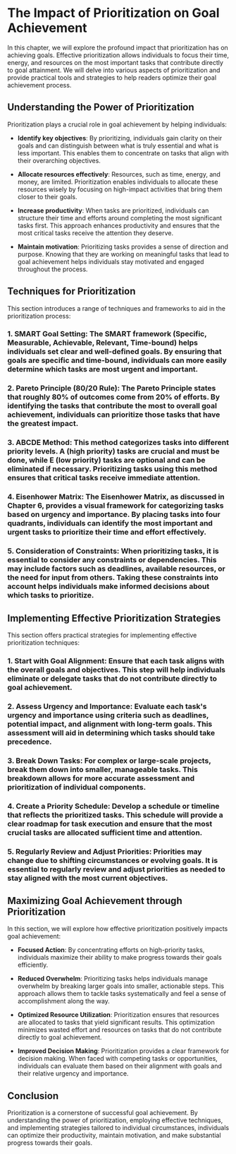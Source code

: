 The Impact of Prioritization on Goal Achievement
===========================================================

In this chapter, we will explore the profound impact that prioritization has on achieving goals. Effective prioritization allows individuals to focus their time, energy, and resources on the most important tasks that contribute directly to goal attainment. We will delve into various aspects of prioritization and provide practical tools and strategies to help readers optimize their goal achievement process.

Understanding the Power of Prioritization
-----------------------------------------

Prioritization plays a crucial role in goal achievement by helping individuals:

* **Identify key objectives**: By prioritizing, individuals gain clarity on their goals and can distinguish between what is truly essential and what is less important. This enables them to concentrate on tasks that align with their overarching objectives.

* **Allocate resources effectively**: Resources, such as time, energy, and money, are limited. Prioritization enables individuals to allocate these resources wisely by focusing on high-impact activities that bring them closer to their goals.

* **Increase productivity**: When tasks are prioritized, individuals can structure their time and efforts around completing the most significant tasks first. This approach enhances productivity and ensures that the most critical tasks receive the attention they deserve.

* **Maintain motivation**: Prioritizing tasks provides a sense of direction and purpose. Knowing that they are working on meaningful tasks that lead to goal achievement helps individuals stay motivated and engaged throughout the process.

Techniques for Prioritization
-----------------------------

This section introduces a range of techniques and frameworks to aid in the prioritization process:

### 1. **SMART Goal Setting**: The SMART framework (Specific, Measurable, Achievable, Relevant, Time-bound) helps individuals set clear and well-defined goals. By ensuring that goals are specific and time-bound, individuals can more easily determine which tasks are most urgent and important.

### 2. **Pareto Principle (80/20 Rule)**: The Pareto Principle states that roughly 80% of outcomes come from 20% of efforts. By identifying the tasks that contribute the most to overall goal achievement, individuals can prioritize those tasks that have the greatest impact.

### 3. **ABCDE Method**: This method categorizes tasks into different priority levels. A (high priority) tasks are crucial and must be done, while E (low priority) tasks are optional and can be eliminated if necessary. Prioritizing tasks using this method ensures that critical tasks receive immediate attention.

### 4. **Eisenhower Matrix**: The Eisenhower Matrix, as discussed in Chapter 6, provides a visual framework for categorizing tasks based on urgency and importance. By placing tasks into four quadrants, individuals can identify the most important and urgent tasks to prioritize their time and effort effectively.

### 5. **Consideration of Constraints**: When prioritizing tasks, it is essential to consider any constraints or dependencies. This may include factors such as deadlines, available resources, or the need for input from others. Taking these constraints into account helps individuals make informed decisions about which tasks to prioritize.

Implementing Effective Prioritization Strategies
------------------------------------------------

This section offers practical strategies for implementing effective prioritization techniques:

### 1. **Start with Goal Alignment**: Ensure that each task aligns with the overall goals and objectives. This step will help individuals eliminate or delegate tasks that do not contribute directly to goal achievement.

### 2. **Assess Urgency and Importance**: Evaluate each task's urgency and importance using criteria such as deadlines, potential impact, and alignment with long-term goals. This assessment will aid in determining which tasks should take precedence.

### 3. **Break Down Tasks**: For complex or large-scale projects, break them down into smaller, manageable tasks. This breakdown allows for more accurate assessment and prioritization of individual components.

### 4. **Create a Priority Schedule**: Develop a schedule or timeline that reflects the prioritized tasks. This schedule will provide a clear roadmap for task execution and ensure that the most crucial tasks are allocated sufficient time and attention.

### 5. **Regularly Review and Adjust Priorities**: Priorities may change due to shifting circumstances or evolving goals. It is essential to regularly review and adjust priorities as needed to stay aligned with the most current objectives.

Maximizing Goal Achievement through Prioritization
--------------------------------------------------

In this section, we will explore how effective prioritization positively impacts goal achievement:

* **Focused Action**: By concentrating efforts on high-priority tasks, individuals maximize their ability to make progress towards their goals efficiently.

* **Reduced Overwhelm**: Prioritizing tasks helps individuals manage overwhelm by breaking larger goals into smaller, actionable steps. This approach allows them to tackle tasks systematically and feel a sense of accomplishment along the way.

* **Optimized Resource Utilization**: Prioritization ensures that resources are allocated to tasks that yield significant results. This optimization minimizes wasted effort and resources on tasks that do not contribute directly to goal achievement.

* **Improved Decision Making**: Prioritization provides a clear framework for decision making. When faced with competing tasks or opportunities, individuals can evaluate them based on their alignment with goals and their relative urgency and importance.

Conclusion
----------

Prioritization is a cornerstone of successful goal achievement. By understanding the power of prioritization, employing effective techniques, and implementing strategies tailored to individual circumstances, individuals can optimize their productivity, maintain motivation, and make substantial progress towards their goals.

